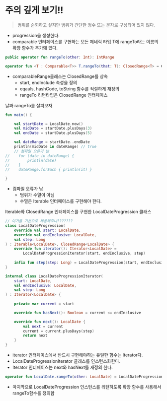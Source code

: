 # 주의 깊게 보기!!

> 범위를 순회하고 싶지만 범위가 간단한 정수 또는 문자로 구성되어 있지 않다.
>
- progression을 생성한다.
- comparable 인터페이스를 구현하는 모든 제네릭 타입 T에 rangeTo라는 이름의 확장 함수가 추가돼 있다.

```kotlin
public operator fun rangeTo(other: Int): IntRange
```

```kotlin
operator fun <T : Comparable<T>> T.rangeTo(that: T): ClosedRange<T> = ComparableRange(this, that)
```

- comparableRange클래스는 ClosedRange를 상속
    - start, endInclude 속성을 정의
    - eqauls, hashCode, toString 함수를 적절하게 재정의
    - rangeTo 리턴타입은 ClosedRange 인터페이스


날짜 rangeTo를 살펴보자

```kotlin
fun main() {

    val startDate = LocalDate.now()
    val midDate = startDate.plusDays(3)
    val endDate = startDate.plusDays(5)

    val dateRange = startDate..endDate
    println(midDate in dateRange) // true
    // 컴파일 오류가 남
//    for (date in dateRange) {
//        println(date)
//    }
//    dateRange.forEach { println(it) }

}
```

- 컴파일 오류가 남
    - 범위가 수열이 아님
    - 수열은 Iterable 인터페이스를 구현해야 한다.

Iterable<LocalDate>와 ClosedRange<LocalDate> 인터페이스를 구현한 LocalDateProgression 클래스

```kotlin
// 이거를 기본으로 제공해주나???????
class LocalDateProgression(
    override val start: LocalDate,
    override val endInclusive: LocalDate,
    val step: Long
) : Iterable<LocalDate>, ClosedRange<LocalDate> {
    override fun iterator(): Iterator<LocalDate> =
        LocalDateProgressionIterator(start, endInclusive, step)
    
    infix fun step(step: Long) = LocalDateProgression(start, endInclusive, step)
}

internal class LocalDateProgressionIterator(
    start: LocalDate, 
    val endInclusive: LocalDate,
    val step: Long
) : Iterator<LocalDate> {
    
    private var current = start

    override fun hasNext(): Boolean = current <= endInclusive

    override fun next(): LocalDate {
        val next = current
        current = current.plusDays(step)
        return next
    }
}
```

- iterator 인터페이스에서 반드시 구현해야하는 유일한 함수는 Iterator다.
- LocalDateProgressionIterator 클래스를 인스턴스화한다.
- Iterator 인터페이스는 next와 hasNext를 재정의 한다.

```kotlin
operator fun LocalDate.rangeTo(other: LocalDate) = LocalDateProgression(this, other, 1)
```

- 마지막으로 LocalDateProgression 인스턴스를 리턴하도록 확장 함수를 사용해서 rangeTo함수를 정의함